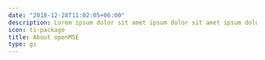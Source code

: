 ```yaml
---
date: "2018-12-28T11:02:05+06:00"
description: Lorem ipsum dolor sit amet ipsum dolor sit amet ipsum dolor sit amet
icon: ti-package
title: About openMSE
type: gs
---
```

